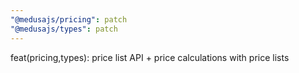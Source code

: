 ```yaml
---
"@medusajs/pricing": patch
"@medusajs/types": patch
---
```


feat(pricing,types): price list API + price calculations with price lists
